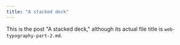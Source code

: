 ```yaml
---
title: "A stacked deck"
---
```


This is the post "A stacked deck," although its actual file title is `web-typography-part-2.md`.
